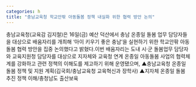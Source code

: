 ```yaml
---
categories: h
title: "충남교육청 학교안팎 아동돌봄 정책 내실화 위한 협력 방안 논의"
---
```

충남교육청(교육감 김지철)은 16일(금) 예산 덕산에서 충남 온종일 돌봄 업무 담당자들을 대상으로 배움자리를 개최해 ‘아이 키우기 좋은 충남’을 실현하기 위한 학교안팎 아동돌봄 협력 방안을 집중 논의했다고 밝혔다.이번 배움자리는 도내 시‧군 돌봄업무 담당자와 교육지원청 담당자를 대상으로 지자체와 교육청 연계 온종일 아동돌봄 사업의 협력체계를 강화하고 관련 정책의 이해도를 제고하기 위해 운영됐으며, ▲충남교육청 온종일 돌봄 정책 및 지원 계획(김국회/충남교육청 교육혁신과 장학사) ▲지자체 온종일 돌봄 추진 정책 이해/충청남도 출산보육